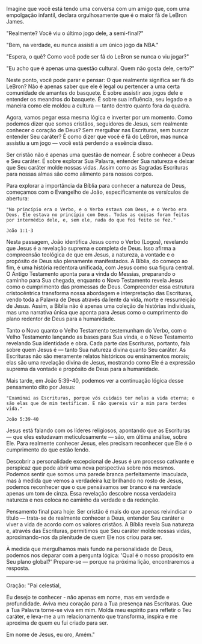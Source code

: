 Imagine que você está tendo uma conversa com um amigo que, com uma empolgação infantil, declara orgulhosamente que é o maior fã de LeBron James.

"Realmente? Você viu o último jogo dele, a semi-final?"

"Bem, na verdade, eu nunca assisti a um único jogo da NBA."

"Espera, o quê? Como você pode ser fã do LeBron se nunca o viu jogar?"

"Eu acho que é apenas uma questão cultural. Quem não gosta dele, certo?"

Neste ponto, você pode parar e pensar: O que realmente significa ser fã do LeBron? Não é apenas saber que ele é legal ou pertencer a uma certa comunidade de amantes do basquete. É sobre assistir aos jogos dele e entender os meandros do basquete. É sobre sua influência, seu legado e a maneira como ele moldou a cultura — tanto dentro quanto fora da quadra.

Agora, vamos pegar essa mesma lógica e inverter por um momento. Como podemos dizer que somos cristãos, seguidores de Jesus, sem realmente conhecer o coração de Deus? Sem mergulhar nas Escrituras, sem buscar entender Seu caráter? É como dizer que você é fã do LeBron, mas nunca assistiu a um jogo — você está perdendo a essência disso.

Ser cristão não é apenas uma questão de nomear. É sobre conhecer a Deus e Seu caráter. É sobre explorar Sua Palavra, entender Sua natureza e deixar que Seu caráter molde nossas vidas. Assim como as Sagradas Escrituras para nossas almas são como alimento para nossos corpos.

Para explorar a importância da Bíblia para conhecer a natureza de Deus, começamos com o Evangelho de João, especificamente os versículos de abertura:

```
"No princípio era o Verbo, e o Verbo estava com Deus, e o Verbo era Deus. Ele estava no princípio com Deus. Todas as coisas foram feitas por intermédio dele, e, sem ele, nada do que foi feito se fez."

João 1:1-3
```

Nesta passagem, João identifica Jesus como o Verbo (Logos), revelando que Jesus é a revelação suprema e completa de Deus. Isso afirma a compreensão teológica de que em Jesus, a natureza, a vontade e o propósito de Deus são plenamente manifestados. A Bíblia, do começo ao fim, é uma história redentora unificada, com Jesus como sua figura central. O Antigo Testamento aponta para a vinda do Messias, preparando o caminho para Sua chegada, enquanto o Novo Testamento revela Jesus como o cumprimento das promessas de Deus. Compreender essa estrutura cristocêntrica transforma nossa abordagem e interpretação das Escrituras, vendo toda a Palavra de Deus através da lente da vida, morte e ressurreição de Jesus. Assim, a Bíblia não é apenas uma coleção de histórias individuais, mas uma narrativa única que aponta para Jesus como o cumprimento do plano redentor de Deus para a humanidade.

Tanto o Novo quanto o Velho Testamento testemunham do Verbo, com o Velho Testamento lançando as bases para Sua vinda, e o Novo Testamento revelando Sua identidade e obra. Cada parte das Escrituras, portanto, fala sobre quem Jesus é — tanto Sua natureza divina quanto Seu caráter. As Escrituras não são meramente relatos históricos ou ensinamentos morais; elas são uma revelação divina de Jesus, mostrando como Ele é a expressão suprema da vontade e propósito de Deus para a humanidade.

Mais tarde, em João 5:39-40, podemos ver a continuação lógica desse pensamento dito por Jesus:

```
"Examinai as Escrituras, porque vós cuidais ter nelas a vida eterna; e são elas que de mim testificam. E não quereis vir a mim para terdes vida."

João 5:39-40
```

Jesus está falando com os líderes religiosos, apontando que as Escrituras — que eles estudavam meticulosamente — são, em última análise, sobre Ele. Para realmente conhecer Jesus, eles precisam reconhecer que Ele é o cumprimento do que estão lendo.

Descobrir a personalidade excepcional de Jesus é um processo cativante e perspicaz que pode abrir uma nova perspectiva sobre nós mesmos. Podemos sentir que somos uma parede branca perfeitamente imaculada, mas à medida que vemos a verdadeira luz brilhando no rosto de Jesus, podemos reconhecer que o que pensávamos ser branco é na verdade apenas um tom de cinza. Essa revelação descobre nossa verdadeira natureza e nos coloca no caminho da verdade e da redenção.

Pensamento final para hoje: Ser cristão é mais do que apenas reivindicar o título — trata-se de realmente conhecer a Deus, entender Seu caráter e viver a vida de acordo com os valores cristãos. A Bíblia revela Sua natureza e, através das Escrituras, permitimos que Seu caráter molde nossas vidas, aproximando-nos da plenitude de quem Ele nos criou para ser.

À medida que mergulhamos mais fundo na personalidade de Deus, podemos nos deparar com a pergunta lógica: 'Qual é o nosso propósito em Seu plano global?' Prepare-se — porque na próxima lição, encontraremos a resposta.

---

Oração: 
"Pai celestial, 

Eu desejo te conhecer - não apenas em nome, mas em verdade e profundidade. Aviva meu coração para a Tua presença nas Escrituras. Que a Tua Palavra torne-se viva em mim. Molda meu espírito para refletir o Teu caráter, e leva-me a um relacionamento que transforma, inspira e me aproxima de quem eu fui criado para ser.

Em nome de Jesus, eu oro,
Amém."
